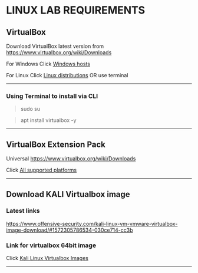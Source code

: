 # LINUX LAB REQUIREMENTS


## VirtualBox


Download VirtualBox latest version from 
https://www.virtualbox.org/wiki/Downloads
 
For Windows Click [Windows hosts](https://download.virtualbox.org/virtualbox/6.1.10/VirtualBox-6.1.10-138449-Win.exe)

For Linux Click [Linux distributions](https://www.virtualbox.org/wiki/Linux_Downloads) OR use terminal

-------------------

### Using Terminal to install via CLI 

   > sudo su
   
   > apt install virtualbox -y

-------------------------------

## VirtualBox Extension Pack

Universal
https://www.virtualbox.org/wiki/Downloads

Click [All supported platforms](https://download.virtualbox.org/virtualbox/6.1.10/Oracle_VM_VirtualBox_Extension_Pack-6.1.10.vbox-extpack)

-------------------------

## Download KALI Virtualbox image
### Latest links
https://www.offensive-security.com/kali-linux-vm-vmware-virtualbox-image-download/#1572305786534-030ce714-cc3b

### Link for virtualbox 64bit image
Click [Kali Linux Virtualbox Images](https://images.offensive-security.com/virtual-images/kali-linux-2020.2-vbox-amd64.ova?_ga=2.47218658.419878430.1592562305-422258540.1592562305)

------------------------------
